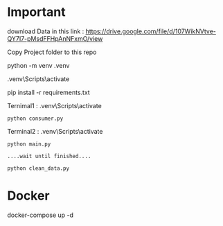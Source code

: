 # Important

download Data in this link : https://drive.google.com/file/d/107WikNVtve-QY7I7-pMsdFFHpAnNFxmO/view

Copy Project folder to this repo

python -m venv .venv

.venv\Scripts\activate

pip install -r requirements.txt

Ternimal1 :
    .venv\Scripts\activate

    python consumer.py

Terminal2 :
    .venv\Scripts\activate

    python main.py

    ....wait until finished....

    python clean_data.py

# Docker
docker-compose up -d
